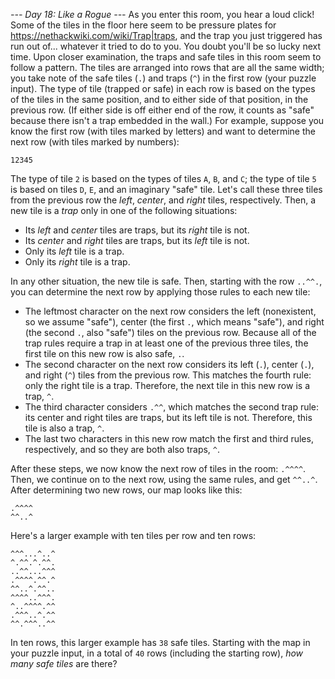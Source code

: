 *--- Day 18: Like a Rogue ---*
As you enter this room, you hear a loud click! Some of the tiles in the floor here seem to be pressure plates for <https://nethackwiki.com/wiki/Trap|traps>, and the trap you just triggered has run out of... whatever it tried to do to you. You doubt you'll be so lucky next time.
Upon closer examination, the traps and safe tiles in this room seem to follow a pattern. The tiles are arranged into rows that are all the same width; you take note of the safe tiles (`.`) and traps (`^`) in the first row (your puzzle input).
The type of tile (trapped or safe) in each row is based on the types of the tiles in the same position, and to either side of that position, in the previous row. (If either side is off either end of the row, it counts as "safe" because there isn't a trap embedded in the wall.)
For example, suppose you know the first row (with tiles marked by letters) and want to determine the next row (with tiles marked by numbers):
```ABCDE
12345
```
The type of tile `2` is based on the types of tiles `A`, `B`, and `C`; the type of tile `5` is based on tiles `D`, `E`, and an imaginary "safe" tile. Let's call these three tiles from the previous row the *left*, *center*, and *right* tiles, respectively. Then, a new tile is a *trap* only in one of the following situations:

- Its *left* and *center* tiles are traps, but its *right* tile is not.
- Its *center* and *right* tiles are traps, but its *left* tile is not.
- Only its *left* tile is a trap.
- Only its *right* tile is a trap.

In any other situation, the new tile is safe.
Then, starting with the row `..^^.`, you can determine the next row by applying those rules to each new tile:

- The leftmost character on the next row considers the left (nonexistent, so we assume "safe"), center (the first `.`, which means "safe"), and right (the second `.`, also "safe") tiles on the previous row. Because all of the trap rules require a trap in at least one of the previous three tiles, the first tile on this new row is also safe, `.`.
- The second character on the next row considers its left (`.`), center (`.`), and right (`^`) tiles from the previous row. This matches the fourth rule: only the right tile is a trap. Therefore, the next tile in this new row is a trap, `^`.
- The third character considers `.^^`, which matches the second trap rule: its center and right tiles are traps, but its left tile is not. Therefore, this tile is also a trap, `^`.
- The last two characters in this new row match the first and third rules, respectively, and so they are both also traps, `^`.

After these steps, we now know the next row of tiles in the room: `.^^^^`. Then, we continue on to the next row, using the same rules, and get `^^..^`. After determining two new rows, our map looks like this:
```..^^.
.^^^^
^^..^
```
Here's a larger example with ten tiles per row and ten rows:
```.^^.^.^^^^
^^^...^..^
^.^^.^.^^.
..^^...^^^
.^^^^.^^.^
^^..^.^^..
^^^^..^^^.
^..^^^^.^^
.^^^..^.^^
^^.^^^..^^
```
In ten rows, this larger example has `38` safe tiles.
Starting with the map in your puzzle input, in a total of `40` rows (including the starting row), *how many safe tiles* are there?
